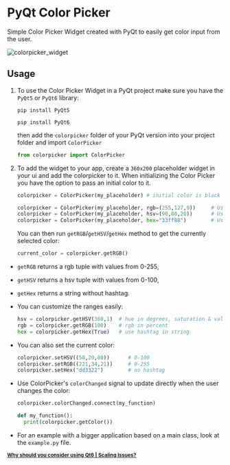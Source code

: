 # PyQt Color Picker

Simple Color Picker Widget created with PyQt to easily get color input from the user.

![colorpicker_widget](https://user-images.githubusercontent.com/71983360/95210784-233feb80-07ec-11eb-94fb-3fb1efc48ae3.png)


## Usage

1. To use the Color Picker Widget in a PyQt project make sure you have the `PyQt5` or `PyQt6` library:

   ```
   pip install PyQt5
   ```
   ```
   pip install PyQt6
   ```

   then add the `colorpicker` folder of your PyQt version into your project folder and import `ColorPicker`

   ```python
   from colorpicker import ColorPicker
   ```

2. To add the widget to your app, create a `360x200` placeholder widget in your ui and add the colorpicker to it.
   When initializing the Color Picker you have the option to pass an initial color to it.

   ```python
   colorpicker = ColorPicker(my_placeholder) # initial color is black

   colorpicker = ColorPicker(my_placeholder, rgb=(255,127,0))     # Use RGB
   colorpicker = ColorPicker(my_placeholder, hsv=(90,80,20))      # Use HSV
   colorpicker = ColorPicker(my_placeholder, hex="33ff88")        # Use Hex
   ```

   You can then run `getRGB`/`getHSV`/`getHex` method to get the currently selected color:

   ```python
   current_color = colorpicker.getRGB()
   ```


* `getRGB` returns a rgb tuple with values from 0-255,
* `getHSV` returns a hsv tuple with values from 0-100,
* `getHex` returns a string without hashtag.

* You can customize the ranges easily:

   ```python
   hsv = colorpicker.getHSV(360,1)  # hue in degrees, saturation & value from 0 to 1
   rgb = colorpicker.getRGB(100)    # rgb in percent
   hex = colorpicker.getHex(True)   # use hashtag in string
   ```

* You can also set the current color:

    ```python
    colorpicker.setHSV((50,20,80))      # 0-100
    colorpicker.setRGB((221,34,21))     # 0-255
    colorpicker.setHex("dd3322")        # no hashtag
    ```

* Use ColorPicker's `colorChanged` signal to update directly when the user changes the color:

  ```python
  colorpicker.colorChanged.connect(my_function)

  def my_function():
    print(colorpicker.getColor())
  ```

* For an example with a bigger application based on a main class, look at the `example.py` file.

<sup>**[Why should you consider using Qt6 | Scaling Issues?](https://imgur.com/a/8mGuCiJ)**</sup>
